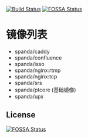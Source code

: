 [![Build Status](https://travis-ci.org/ysicing/dockerfiles.svg?branch=master)](https://travis-ci.org/ysicing/dockerfiles)
[![FOSSA Status](https://app.fossa.io/api/projects/git%2Bgithub.com%2Fysicing%2Fdockerfiles.svg?type=shield)](https://app.fossa.io/projects/git%2Bgithub.com%2Fysicing%2Fdockerfiles?ref=badge_shield)
# 镜像列表

- spanda/caddy
- spanda/confluence
- spanda/isso
- spanda/nginx:rtmp
- spanda/nginx:tcp
- spanda/srs
- spanda/ptcore (基础镜像)
- spanda/upx

## License
[![FOSSA Status](https://app.fossa.io/api/projects/git%2Bgithub.com%2Fysicing%2Fdockerfiles.svg?type=large)](https://app.fossa.io/projects/git%2Bgithub.com%2Fysicing%2Fdockerfiles?ref=badge_large)